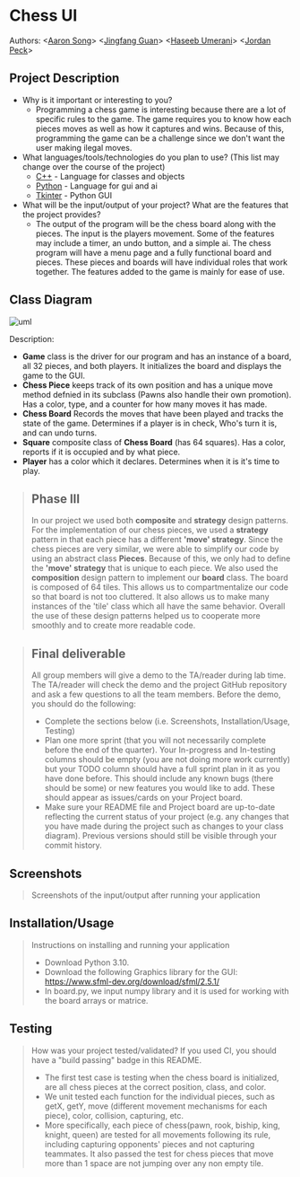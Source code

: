 # Chess UI
 
Authors: \<[Aaron Song](https://github.com/AaronSxng)\> \<[Jingfang Guan](https://github.com/alexgjf)\> \<[Haseeb Umerani](https://github.com/HaseebU)\> \<[Jordan Peck](https://github.com/Mimin7447)\>

## Project Description
  * Why is it important or interesting to you?
    * Programming a chess game is interesting because there are a lot of specific rules to the game. The game requires you to know how each pieces moves as well as how it captures and wins. Because of this, programming the game can be a challenge since we don't want the user making ilegal moves.
  * What languages/tools/technologies do you plan to use? (This list may change over the course of the project)
    * [C++](https://www.cplusplus.com/) - Language for classes and objects
    * [Python](https://www.python.org/) - Language for gui and ai
    * [Tkinter](https://docs.python.org/3/library/tkinter.html) - Python GUI
  * What will be the input/output of your project? What are the features that the project provides?
    * The output of the program will be the chess board along with the pieces. The input is the players movement. Some of the features may include a timer, an undo button, and a simple ai. The chess program will have a menu page and a fully functional board and pieces. These pieces and boards will have individual roles that work together. The features added to the game is mainly for ease of use.
 
## Class Diagram
![uml](https://user-images.githubusercontent.com/74108022/168510055-6965784f-cbfc-4f2d-8895-fa856f4bf2b9.PNG)


Description: 
* **Game** class is the driver for our program and has an instance of a board, all 32 pieces, and both players. It initializes the board and displays the game to the GUI.
* **Chess Piece** keeps track of its own position and has a unique move method defnied in its subclass (Pawns also handle their own promotion). Has a color, type, and a counter for how many moves it has made.
* **Chess Board** Records the moves that have been played and tracks the state of the game. Determines if a player is in check, Who's turn it is, and can undo turns.
* **Square** composite class of **Chess Board** (has 64 squares). Has a color, reports if it is occupied and by what piece.
* **Player** has a color which it declares. Determines when it is it's time to play.
 
 > ## Phase III
 > In our project we used both **composite** and **strategy** design patterns. For the implementation of our chess pieces, we used a **strategy** pattern in that each piece has a different **'move' strategy**. Since the chess pieces are very similar, we were able to simplify our code by using an abstract class **Pieces**. Because of this, we only had to define the **'move' strategy** that is unique to each piece. We also used the **composition** design pattern to implement our **board** class. The board is composed of 64 tiles. This allows us to compartmentalize our code so that board is not too cluttered. It also allows us to make many instances of the 'tile' class which all have the same behavior. Overall the use of these design patterns helped us to cooperate more smoothly and to create more readable code.
 
 > ## Final deliverable
 > All group members will give a demo to the TA/reader during lab time. The TA/reader will check the demo and the project GitHub repository and ask a few questions to all the team members. 
 > Before the demo, you should do the following:
 > * Complete the sections below (i.e. Screenshots, Installation/Usage, Testing)
 > * Plan one more sprint (that you will not necessarily complete before the end of the quarter). Your In-progress and In-testing columns should be empty (you are not doing more work currently) but your TODO column should have a full sprint plan in it as you have done before. This should include any known bugs (there should be some) or new features you would like to add. These should appear as issues/cards on your Project board.
 > * Make sure your README file and Project board are up-to-date reflecting the current status of your project (e.g. any changes that you have made during the project such as changes to your class diagram). Previous versions should still be visible through your commit history. 
 
 ## Screenshots
 > Screenshots of the input/output after running your application
 ## Installation/Usage
 > Instructions on installing and running your application
 > * Download Python 3.10.
 > * Download the following Graphics library for the GUI: https://www.sfml-dev.org/download/sfml/2.5.1/
 > * In board.py, we input numpy library and it is used for working with the board arrays or matrice.
 ## Testing
 > How was your project tested/validated? If you used CI, you should have a "build passing" badge in this README.
 > * The first test case is testing when the chess board is initialized, are all chess pieces at the correct position, class, and color.
 > * We unit tested each function for the individual pieces, such as getX, getY, move (different movement mechanisms for each piece), color, collision, capturing, etc.
 > * More specifically, each piece of chess(pawn, rook, biship, king, knight, queen) are tested for all movements following its rule, including capturing opponents' pieces and not capturing teammates. It also passed the test for chess pieces that move more than 1 space are not jumping over any non empty tile. 
 
